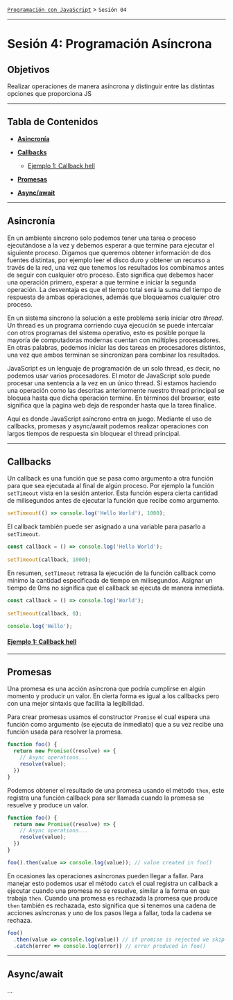 [`Programación con JavaScript`](../Readme.md) > `Sesión 04`

---

# Sesión 4: Programación Asíncrona

## Objetivos

Realizar operaciones de manera asíncrona y distinguir entre las distintas opciones que proporciona JS

---

## Tabla de Contenidos

- **[Asincronía](#asincronía)**

- **[Callbacks](#callbacks)**

    - [Ejemplo 1: Callback hell](./Ejemplo-01/Readme.md)

- **[Promesas](#promesas)**

- **[Async/await](#asyncawait)**

---

## Asincronía

En un ambiente síncrono solo podemos tener una tarea o proceso ejecutándose a la vez y debemos esperar a que termine 
para ejecutar el siguiente proceso. Digamos que queremos obtener información de dos fuentes distintas, por ejemplo leer
el disco duro y obtener un recurso a través de la red, una vez que tenemos los resultados los combinamos antes de seguir
con cualquier otro proceso. Esto significa que debemos hacer una operación primero, esperar a que termine e iniciar la
segunda operación. La desventaja es que el tiempo total será la suma del tiempo de respuesta de ambas operaciones, 
además que bloqueamos cualquier otro proceso.

En un sistema síncrono la solución a este problema sería iniciar otro _thread_. Un thread es un programa corriendo cuya
ejecución se puede intercalar con otros programas del sistema operativo, esto es posible porque la mayoría de 
computadoras modernas cuentan con múltiples procesadores. En otras palabras, podemos iniciar las dos tareas en 
procesadores distintos, una vez que ambos terminan se sincronizan para combinar los resultados.

JavaScript es un lenguaje de programación de un solo thread, es decir, no podemos usar varios procesadores. El motor de 
JavaScript solo puede procesar una sentencia a la vez en un único thread. Si estamos haciendo una operación como las 
descritas anteriormente nuestro thread principal se bloquea hasta que dicha operación termine. En términos del browser, 
esto significa que la página web deja de responder hasta que la tarea finalice. 

Aquí es donde JavaScript asíncrono entra en juego. Mediante el uso de callbacks, promesas y async/await podemos realizar
operaciones con largos tiempos de respuesta sin bloquear el thread principal. 

---

## Callbacks

Un callback es una función que se pasa como argumento a otra función para que sea ejecutada al final de algún proceso.
Por ejemplo la función `setTimeout` vista en la sesión anterior. Esta función espera cierta cantidad de milisegundos 
antes de ejecutar la función que recibe como argumento.

```javascript
setTimeout(() => console.log('Hello World'), 1000);
```

El callback también puede ser asignado a una variable para pasarlo a `setTimeout`.

```javascript
const callback = () => console.log('Hello World');
 
setTimeout(callback, 1000);
```

En resumen, `setTimeout` retrasa la ejecución de la función callback como mínimo la cantidad especificada de tiempo en
milisegundos. Asignar un tiempo de 0ms no significa que el callback se ejecuta de manera inmediata.

```javascript
const callback = () => console.log('World');
 
setTimeout(callback, 0);

console.log('Hello');
``` 

#### [Ejemplo 1: Callback hell](./Ejemplo-01/Readme.md)

---

## Promesas

Una promesa es una acción asíncrona que podría cumplirse en algún momento y producir un valor. En cierta forma es igual 
a los callbacks pero con una mejor sintaxis que facilita la legibilidad.

Para crear promesas usamos el constructor `Promise` el cual espera una función como argumento (se ejecuta de inmediato)
que a su vez recibe una función usada para resolver la promesa.

```javascript
function foo() {
  return new Promise((resolve) => {
    // Async operations...
    resolve(value);
  })
}
```

Podemos obtener el resultado de una promesa usando el método `then`, este registra una función callback para ser llamada
cuando la promesa se resuelve y produce un valor.

```javascript
function foo() {
  return new Promise((resolve) => {
    // Async operations...
    resolve(value);
  })
}

foo().then(value => console.log(value)); // value created in foo()
```

En ocasiones las operaciones asíncronas pueden llegar a fallar. Para manejar esto podemos usar el método `catch` el cual
registra un callback a ejecutar cuando una promesa no se resuelve, similar a la forma en que trabaja `then`. Cuando una
promesa es rechazada la promesa que produce `then` también es rechazada, esto significa que si tenemos una cadena de
acciones asíncronas y uno de los pasos llega a fallar, toda la cadena se rechaza.

```javascript
foo()
  .then(value => console.log(value)) // if promise is rejected we skip this
  .catch(error => console.log(error)) // error produced in foo()
```

---

## Async/await 

...
